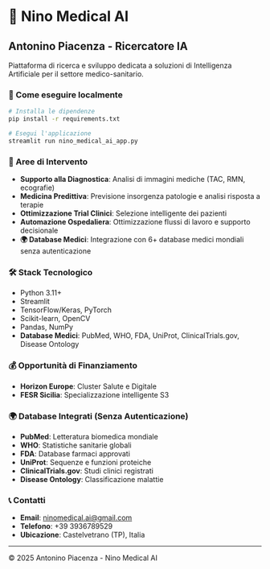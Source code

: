 # 🏥 Nino Medical AI

## Antonino Piacenza - Ricercatore IA

Piattaforma di ricerca e sviluppo dedicata a soluzioni di Intelligenza Artificiale per il settore medico-sanitario.

### 🚀 Come eseguire localmente

```bash
# Installa le dipendenze
pip install -r requirements.txt

# Esegui l'applicazione
streamlit run nino_medical_ai_app.py
```

### 🎯 Aree di Intervento

- **Supporto alla Diagnostica**: Analisi di immagini mediche (TAC, RMN, ecografie)
- **Medicina Predittiva**: Previsione insorgenza patologie e analisi risposta a terapie
- **Ottimizzazione Trial Clinici**: Selezione intelligente dei pazienti
- **Automazione Ospedaliera**: Ottimizzazione flussi di lavoro e supporto decisionale
- **🌍 Database Medici**: Integrazione con 6+ database medici mondiali senza autenticazione

### 🛠️ Stack Tecnologico

- Python 3.11+
- Streamlit
- TensorFlow/Keras, PyTorch
- Scikit-learn, OpenCV
- Pandas, NumPy
- **Database Medici**: PubMed, WHO, FDA, UniProt, ClinicalTrials.gov, Disease Ontology

### 💰 Opportunità di Finanziamento

- **Horizon Europe**: Cluster Salute e Digitale
- **FESR Sicilia**: Specializzazione intelligente S3

### 🌍 Database Integrati (Senza Autenticazione)

- **PubMed**: Letteratura biomedica mondiale
- **WHO**: Statistiche sanitarie globali
- **FDA**: Database farmaci approvati
- **UniProt**: Sequenze e funzioni proteiche
- **ClinicalTrials.gov**: Studi clinici registrati
- **Disease Ontology**: Classificazione malattie

### 📞 Contatti

- **Email**: ninomedical.ai@gmail.com
- **Telefono**: +39 3936789529
- **Ubicazione**: Castelvetrano (TP), Italia

---

© 2025 Antonino Piacenza - Nino Medical AI
